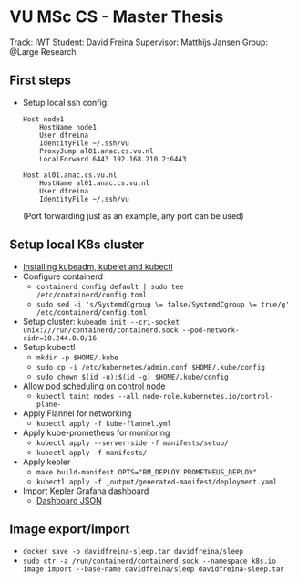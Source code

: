 # VU MSc CS - Master Thesis

Track: IWT
Student: David Freina
Supervisor: Matthijs Jansen
Group: @Large Research

## First steps

- Setup local ssh config:
    ````
    Host node1
        HostName node1
        User dfreina
        IdentityFile ~/.ssh/vu
        ProxyJump al01.anac.cs.vu.nl
        LocalForward 6443 192.168.210.2:6443

    Host al01.anac.cs.vu.nl
        HostName al01.anac.cs.vu.nl
        User dfreina
        IdentityFile ~/.ssh/vu
    ````
    (Port forwarding just as an example, any port can be used)
<!-- - Setup kubectl
    - Using scripts/get_kube_cfg.sh and scripts/install_kubectl.sh -->

## Setup local K8s cluster

- [Installing kubeadm, kubelet and kubectl](https://kubernetes.io/docs/setup/production-environment/tools/kubeadm/install-kubeadm/#installing-kubeadm-kubelet-and-kubectl)
- Configure containerd
    - ``containerd config default | sudo tee /etc/containerd/config.toml ``
    - ``sudo sed -i 's/SystemdCgroup \= false/SystemdCgroup \= true/g' /etc/containerd/config.toml``
- Setup cluster: ``kubeadm init --cri-socket unix:///run/containerd/containerd.sock --pod-network-cidr=10.244.0.0/16``
- Setup kubectl
    - ``mkdir -p $HOME/.kube``
    - ``sudo cp -i /etc/kubernetes/admin.conf $HOME/.kube/config``
    - ``sudo chown $(id -u):$(id -g) $HOME/.kube/config``
- [Allow pod scheduling on control node](https://kubernetes.io/docs/setup/production-environment/tools/kubeadm/create-cluster-kubeadm/#control-plane-node-isolation)
    - ``kubectl taint nodes --all node-role.kubernetes.io/control-plane-``
    <!-- - ``kubectl label nodes --all node.kubernetes.io/exclude-from-external-load-balancers-`` -->
- Apply Flannel for networking
    - ``kubectl apply -f kube-flannel.yml``
- Apply kube-prometheus for monitoring
    - ``kubectl apply --server-side -f manifests/setup/``
    - ``kubectl apply -f manifests/``
- Apply kepler
    - ``make build-manifest OPTS="BM_DEPLOY PROMETHEUS_DEPLOY"``
    - ``kubectl apply -f _output/generated-manifest/deployment.yaml``
- Import Kepler Grafana dashboard
    - [Dashboard JSON](https://raw.githubusercontent.com/sustainable-computing-io/kepler/main/grafana-dashboards/Kepler-Exporter.json)

<!-- ## Kepler deployment

- Setup [kube-prometheus](https://sustainable-computing.io/installation/kepler/#deploy-the-prometheus-operator)
    - Check if Grafana is running:
        - kubectl -n monitoring port-forward svc/grafana 3000
        - Username & Password: ````admin:admin````
- Install [Helm](https://helm.sh/docs/intro/quickstart/) -->

## Image export/import

- ``docker save -o davidfreina-sleep.tar davidfreina/sleep``
- ``sudo ctr -a /run/containerd/containerd.sock --namespace k8s.io  image import --base-name davidfreina/sleep davidfreina-sleep.tar``